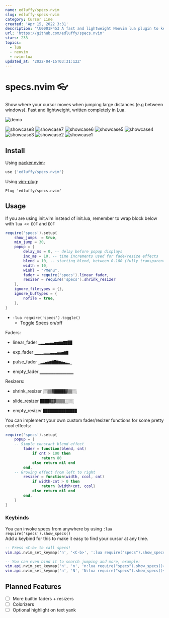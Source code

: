 ```yaml
---
name: edluffy/specs.nvim
slug: edluffy-specs-nvim
category: Cursor Line
created: 'Apr 15, 2022 3:31'
description: "\U0001F453 A fast and lightweight Neovim lua plugin to keep an eye on where your cursor has jumped."
url: 'https://github.com/edluffy/specs.nvim'
stars: 233
topics:
  - lua
  - neovim
  - nvim-lua
updated_at: '2022-04-15T03:31:12Z'
---
```

# specs.nvim 👓

Show where your cursor moves when jumping large distances (e.g between windows). Fast and lightweight, written completely in Lua.

![demo](https://user-images.githubusercontent.com/28115337/111098526-90923e00-853b-11eb-8e7c-c5892d64c180.gif)

![showcase8](https://user-images.githubusercontent.com/28115337/112546694-aa404a80-8db1-11eb-8b1a-588ee62bfca5.gif)
![showcase7](https://user-images.githubusercontent.com/28115337/112546696-ab717780-8db1-11eb-8753-65205dd81535.gif)
![showcase6](https://user-images.githubusercontent.com/28115337/112546697-ab717780-8db1-11eb-85f4-9d68c2884103.gif)
![showcase5](https://user-images.githubusercontent.com/28115337/112546698-ac0a0e00-8db1-11eb-96bf-b1f3f5bca601.gif)
![showcase4](https://user-images.githubusercontent.com/28115337/112546699-ac0a0e00-8db1-11eb-8c6a-a1ecbdca410f.gif)
![showcase3](https://user-images.githubusercontent.com/28115337/112546700-ac0a0e00-8db1-11eb-80b7-f5ff0b9c052c.gif)
![showcase2](https://user-images.githubusercontent.com/28115337/112546701-aca2a480-8db1-11eb-8338-1cf695404881.gif)
![showcase1](https://user-images.githubusercontent.com/28115337/112546702-aca2a480-8db1-11eb-9cfb-8a068b06abf7.gif)

## Install

Using [packer.nvim](https://github.com/wbthomason/packer.nvim):

```lua
use {'edluffy/specs.nvim'}
```

Using [vim-plug](https://github.com/junegunn/vim-plug):

```vimscript
Plug 'edluffy/specs.nvim'
```

## Usage

If you are using init.vim instead of init.lua, remember to wrap block below with `lua << EOF` and `EOF`

```lua
require('specs').setup{ 
    show_jumps  = true,
    min_jump = 30,
    popup = {
        delay_ms = 0, -- delay before popup displays
        inc_ms = 10, -- time increments used for fade/resize effects 
        blend = 10, -- starting blend, between 0-100 (fully transparent), see :h winblend
        width = 10,
        winhl = "PMenu",
        fader = require('specs').linear_fader,
        resizer = require('specs').shrink_resizer
    },
    ignore_filetypes = {},
    ignore_buftypes = {
        nofile = true,
    },
}
```

*   `:lua require('specs').toggle()`
    *   Toggle Specs on/off

Faders:

*   linear\_fader   `▁▂▂▃▃▄▄▅▅▆▆▇▇██`

*   exp\_fader      `▁▁▁▁▂▂▂▃▃▃▄▄▅▆▇`

*   pulse\_fader    `▁▂▃▄▅▆▇█▇▆▅▄▃▂▁`

*   empty\_fader    `▁▁▁▁▁▁▁▁▁▁▁▁▁▁▁`

Resizers:

*   shrink\_resizer `░░▒▒▓█████▓▒▒░░`

*   slide\_resizer  `████▓▓▓▒▒▒▒░░░░`

*   empty\_resizer  `███████████████`

You can implement your own custom fader/resizer functions for some pretty cool effects:

```lua
require('specs').setup{ 
    popup = {
	-- Simple constant blend effect
        fader = function(blend, cnt)
            if cnt > 100 then
                return 80
            else return nil end
        end,
	-- Growing effect from left to right
        resizer = function(width, ccol, cnt)
            if width-cnt > 0 then
                return {width+cnt, ccol}
            else return nil end
        end,
    }
}
```

### Keybinds

You can invoke specs from anywhere by using `:lua require('specs').show_specs()`\
Add a keybind for this to make it easy to find your cursor at any time.

```lua
-- Press <C-b> to call specs!
vim.api.nvim_set_keymap('n', '<C-b>', ':lua require("specs").show_specs()', { noremap = true, silent = true })

-- You can even bind it to search jumping and more, example:
vim.api.nvim_set_keymap('n', 'n', 'n:lua require("specs").show_specs()<CR>', { noremap = true, silent = true })
vim.api.nvim_set_keymap('n', 'N', 'N:lua require("specs").show_specs()<CR>', { noremap = true, silent = true })
```

## Planned Features

*   [ ] More builtin faders + resizers
*   [ ] Colorizers
*   [ ] Optional highlight on text yank
